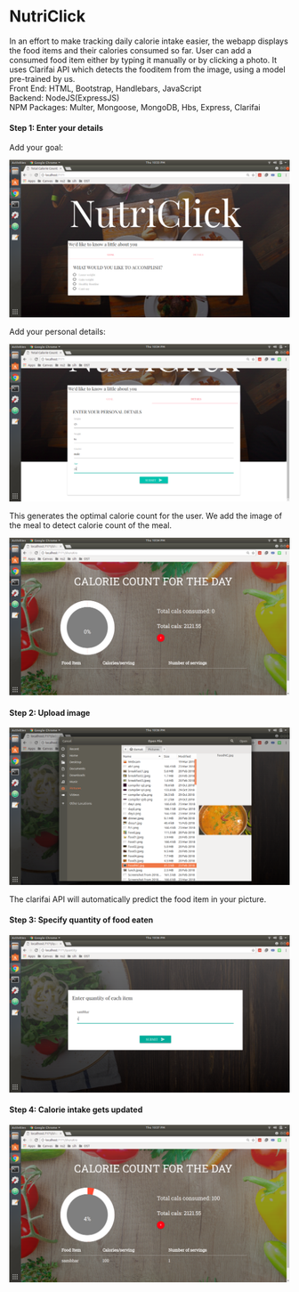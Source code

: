 # NutriClick

In an effort to make tracking daily calorie
intake easier, the webapp displays the food items and their calories consumed so far. User can add a consumed food item either by typing it
manually or by clicking a photo. It uses Clarifai API which detects the fooditem from the image, using a model pre-trained by us.
<br>
Front End: HTML, Bootstrap, Handlebars, JavaScript
<br>
Backend: NodeJS(ExpressJS)
<br>
NPM Packages: Multer, Mongoose, MongoDB, Hbs, Express, Clarifai
<br>
#### Step 1: Enter your details

Add your goal:

![Step 1a](/images/step1a.png)

Add your personal details:

![Step 1b](/images/step1-b.png)

This generates the optimal calorie count for the user. We add the image of the meal to detect calorie count of the meal.

![](/images/step1b.png)

#### Step 2: Upload image

![Step 2](/images/step2.png)

The clarifai API will automatically predict the food item in your picture.

#### Step 3: Specify quantity of food eaten

![Step 3](/images/step3.png)

#### Step 4: Calorie intake gets updated

![Step 4](/images/step4.png)

